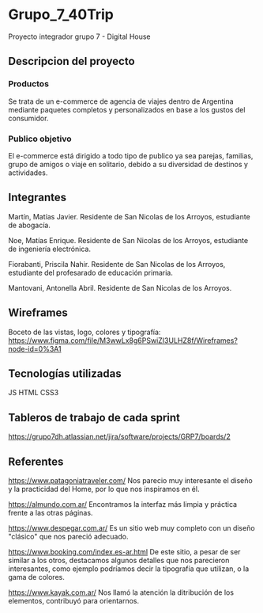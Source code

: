 # Grupo_7_40Trip
Proyecto integrador grupo 7 - Digital House

## Descripcion del proyecto

### Productos

Se trata de un e-commerce de agencia de viajes dentro de Argentina mediante paquetes completos y personalizados en base a los gustos del consumidor.

### Publico objetivo

El e-commerce está dirigido a todo tipo de publico ya sea parejas, familias, grupo de amigos o viaje en solitario, debido a su diversidad de destinos y actividades.

## Integrantes

Martín, Matías Javier. Residente de San Nicolas de los Arroyos, estudiante de abogacía.

Noe, Matías Enrique. Residente de San Nicolas de los Arroyos, estudiante de ingeniería electrónica.

Fiorabanti, Priscila Nahir. Residente de San Nicolas de los Arroyos, estudiante del profesarado de educación primaria.

Mantovani, Antonella Abril. Residente de San Nicolas de los Arroyos.

## Wireframes

Boceto de las vistas, logo, colores y tipografía: https://www.figma.com/file/M3wwLx8g6PSwiZI3ULHZ8f/Wireframes?node-id=0%3A1

## Tecnologías utilizadas

JS
HTML
CSS3

## Tableros de trabajo de cada sprint

https://grupo7dh.atlassian.net/jira/software/projects/GRP7/boards/2

## Referentes

https://www.patagoniatraveler.com/ Nos parecio muy interesante el diseño y la practicidad del Home, por lo que nos inspiramos en él.

https://almundo.com.ar/ Encontramos la interfaz más limpia y práctica frente a las otras páginas.

https://www.despegar.com.ar/ Es un sitio web muy completo con un diseño "clásico" que nos pareció adecuado. 

https://www.booking.com/index.es-ar.html De este sitio, a pesar de ser similar a los otros, destacamos algunos detalles que nos parecieron interesantes, como ejemplo podríamos decir la tipografía que utilizan, o la gama de colores.

https://www.kayak.com.ar/ Nos llamó la atención la ditribución de los elementos, contribuyó para orientarnos. 


